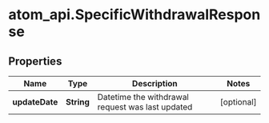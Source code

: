 # atom_api.SpecificWithdrawalResponse

## Properties
Name | Type | Description | Notes
------------ | ------------- | ------------- | -------------
**updateDate** | **String** | Datetime the withdrawal request was last updated | [optional] 


